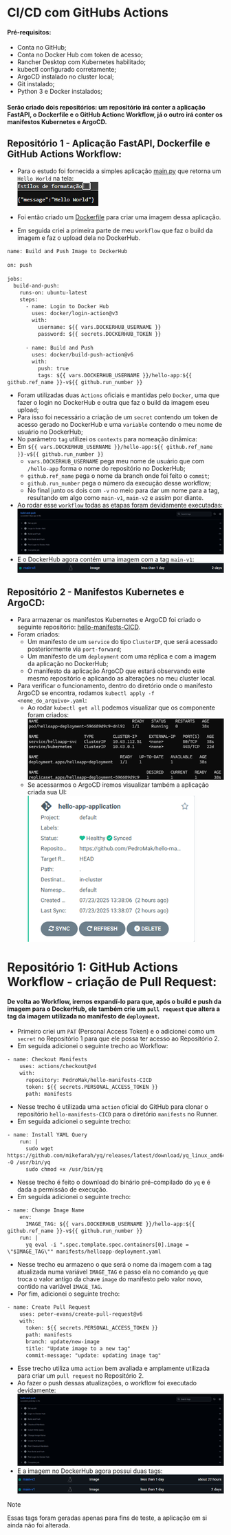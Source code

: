 # CI/CD com GitHubs Actions

#### Pré-requisitos:
* Conta no GitHub; 
* Conta no Docker Hub com token de acesso; 
* Rancher Desktop com Kubernetes habilitado; 
* kubectl configurado corretamente;
* ArgoCD instalado no cluster local;  
* Git instalado;
* Python 3 e Docker instalados;

#### Serão criado dois repositórios: um repositório irá conter a aplicação FastAPI, o Dockerfile e o GitHub Actionc Workflow, já o outro irá conter os manifestos Kubernetes e ArgoCD.


## Repositório 1 - Aplicação FastAPI, Dockerfile e GitHub Actions Workflow:
* Para o estudo foi fornecida a simples aplicação [main.py](https://github.com/PedroMak/hello-app-CICD/blob/main/main.py) que retorna um `Hello World` na tela: </br>
![hello-world](./images/hello-world.png)

* Foi então criado um [Dockerfile](https://github.com/PedroMak/hello-app-CICD/blob/main/Dockerfile) para criar uma imagem dessa aplicação.

* Em seguida criei a primeira parte de meu `workflow` que faz o build da imagem e faz o upload dela no DockerHub.

```
name: Build and Push Image to DockerHub

on: push

jobs:
  build-and-push:
    runs-on: ubuntu-latest
    steps:
      - name: Login to Docker Hub
        uses: docker/login-action@v3
        with:
          username: ${{ vars.DOCKERHUB_USERNAME }}
          password: ${{ secrets.DOCKERHUB_TOKEN }}

      - name: Build and Push
        uses: docker/build-push-action@v6
        with:
          push: true
          tags: ${{ vars.DOCKERHUB_USERNAME }}/hello-app:${{ github.ref_name }}-v${{ github.run_number }}
```

* Foram utilizadas duas `Actions` oficiais e mantidas pelo `Docker`, uma que fazer o login no DockerHub e outra que faz o build da imagem eseu upload;
* Para isso foi necessário a criação de um `secret` contendo um token de acesso gerado no DockerHub e uma `variable` contendo o meu nome de usuário no DockerHub;
* No parâmetro `tag` utilizei os `contexts` para nomeação dinâmica:
* Em `${{ vars.DOCKERHUB_USERNAME }}/hello-app:${{ github.ref_name }}-v${{ github.run_number }}`
  * `vars.DOCKERHUB_USERNAME` pega meu nome de usuário que com `/hello-app` forma o nome do repositório no DockerHub;
  * `github.ref_name` pega o nome da branch onde foi feito o `commit`;
  * `github.run_number` pega o número da execução desse workflow;
  * No final junto os dois com `-v` no meio para dar um nome para a tag, resultando em algo como `main-v1`, `main-v2` e assim por diante.
* Ao rodar esse `workflow` todas as etapas foram devidamente executadas:</br>
![build-push-workflow](./images/build-push-workflow.png)
* E o DockerHub agora contém uma imagem com a tag `main-v1`:</br>
![tag-main-v1](./images/tag-main-v1.png)

## Repositório 2 - Manifestos Kubernetes e ArgoCD:
* Para armazenar os manifestos Kubernetes e ArgoCD foi criado o seguinte repositório: [hello-manifests-CICD](https://github.com/PedroMak/hello-manifests-CICD).
* Foram criados:
  * Um manifesto de um `service` do tipo `ClusterIP`, que será acessado posteriormente via `port-forward`;
  * Um manifesto de um `deployment` com uma réplica e com a imagem da aplicação no DockerHub;
  * O manifesto da aplicação ArgoCD que estará observando este mesmo repositório e aplicando as alterações no meu cluster local.
* Para verificar o funcionamento, dentro do diretório onde o manifesto ArgoCD se encontra, rodamos `kubectl apply -f <nome_do_arquivo>.yaml`:
  * Ao rodar `kubectl get all` podemos visualizar que os componente foram criados:</br>
  ![kubectl-get-all](./images/kubectl-get-all.png)
  * Se acessarmos o ArgoCD iremos visualizar também a aplicação criada sua UI:</br>
  ![hello-app-argocd](./images/hello-app-argocd.png)

# Repositório 1: GitHub Actions Workflow - criação de Pull Request:
#### De volta ao Workflow, iremos expandí-lo para que, após o build e push da imagem para o DockerHub, ele também crie um `pull request` que altera a tag da imagem utilizada no manifesto de `deployment`.
* Primeiro criei um `PAT` (Personal Access Token) e o adicionei como um `secret` no Repositório 1 para que ele possa ter acesso ao Repositório 2.
* Em seguida adicionei o seguinte trecho ao Workflow:
```
- name: Checkout Manifests
    uses: actions/checkout@v4
    with:
      repository: PedroMak/hello-manifests-CICD
      token: ${{ secrets.PERSONAL_ACCESS_TOKEN }}
      path: manifests
```
* Nesse trecho é utilizada uma `action` oficial do GitHub para clonar o repositório `hello-manifests-CICD` para o diretório `manifests` no Runner.
* Em seguida adicionei o seguinte trecho:
```
- name: Install YAML Query
    run: |
      sudo wget https://github.com/mikefarah/yq/releases/latest/download/yq_linux_amd64 -O /usr/bin/yq
      sudo chmod +x /usr/bin/yq
```
* Nesse trecho é feito o download do binário pré-compilado do `yq` e é dada a permissão de execução.
* Em seguida adicionei o seguinte trecho:
```
- name: Change Image Name
    env:
      IMAGE_TAG: ${{ vars.DOCKERHUB_USERNAME }}/hello-app:${{ github.ref_name }}-v${{ github.run_number }}
    run: |
      yq eval -i ".spec.template.spec.containers[0].image = \"$IMAGE_TAG\"" manifests/helloapp-deployment.yaml
```
* Nesse trecho eu armazeno o que será o nome da imagem com a tag atualizada numa variável `IMAGE_TAG` e passo ela no comando `yq` que troca o valor antigo da chave `image` do manifesto pelo valor novo, contido na variável `IMAGE_TAG`.
* Por fim, adicionei o seguinte trecho:
```
- name: Create Pull Request
    uses: peter-evans/create-pull-request@v6
    with:
      token: ${{ secrets.PERSONAL_ACCESS_TOKEN }}
      path: manifests
      branch: update/new-image
      title: "Update image to a new tag"
      commit-message: "update: updating image tag"
```
* Esse trecho utiliza uma `action` bem avaliada e amplamente utilizada para criar um `pull request` no Repositório 2.
* Ao fazer o push dessas atualizações, o workflow foi executado devidamente:</br>
![build-push-pr-create](./images/build-push-pr-create.png)
* E a imagem no DockerHub agora possui duas tags:</br>
![two-tags](./images/two-tags.png)
> [!NOTE]
> Essas tags foram geradas apenas para fins de teste, a aplicação em si ainda não foi alterada.


